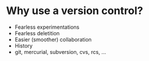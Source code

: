 # Why use a version control?


* Fearless experimentations
* Fearless deletition
* Easier (smoother) collaboration
* History
* git, mercurial, subversion, cvs, rcs, ...



